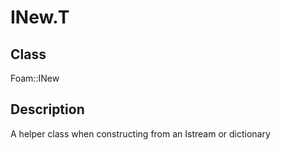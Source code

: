 # INew.T 
## Class
Foam::INew

## Description
A helper class when constructing from an Istream or dictionary

